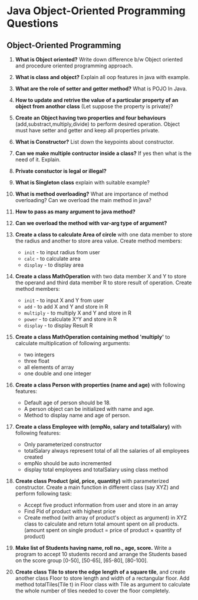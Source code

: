 # Java Object-Oriented Programming Questions

## Object-Oriented Programming

1. **What is Object oriented?** Write down difference b/w Object oriented and procedure oriented programming approach.

2. **What is class and object?** Explain all oop features in java with example.

3. **What are the role of setter and getter method?** What is POJO In Java.

4. **How to update and retrive the value of a particular property of an object from anothor class** (Let suppose the property is private)?

5. **Create an Object having two properties and four behaviours** (add,substract,multiply,divide) to perform desired operation. Object must have setter and getter and keep all properties private.

6. **What is Constructor?** List down the keypoints about constructor.

7. **Can we make multiple contructor inside a class?** If yes then what is the need of it. Explain.

8. **Private constuctor is legal or illegal?**

9. **What is Singleton class** explain with suitable example?

10. **What is method overloading?** What are importance of method overloading? Can we overload the main method in java?

11. **How to pass as many argument to java method?**

12. **Can we overload the method with var-arg type of argument?**

13. **Create a class to calculate Area of circle** with one data member to store the radius and another to store area value. Create method members:

    - `init` - to input radius from user
    - `calc` - to calculate area
    - `display` - to display area

14. **Create a class MathOperation** with two data member X and Y to store the operand and third data member R to store result of operation. Create method members:

    - `init` - to input X and Y from user
    - `add` - to add X and Y and store in R
    - `multiply` - to multiply X and Y and store in R
    - `power` - to calculate X^Y and store in R
    - `display` - to display Result R

15. **Create a class MathOperation containing method 'multiply'** to calculate multiplication of following arguments:

    - two integers
    - three float
    - all elements of array
    - one double and one integer

16. **Create a class Person with properties (name and age)** with following features:

    - Default age of person should be 18.
    - A person object can be initialized with name and age.
    - Method to display name and age of person.

17. **Create a class Employee with (empNo, salary and totalSalary)** with following features:

    - Only parameterized constructor
    - totalSalary always represent total of all the salaries of all employees created
    - empNo should be auto incremented
    - display total employees and totalSalary using class method

18. **Create class Product (pid, price, quantity)** with parameterized constructor. Create a main function in different class (say XYZ) and perform following task:

    - Accept five product information from user and store in an array
    - Find Pid of product with highest price
    - Create method (with array of product's object as argument) in XYZ class to calculate and return total amount spent on all products. (amount spent on single product = price of product × quantity of product)

19. **Make list of Students having name, roll no., age, score.** Write a program to accept 10 students record and arrange the Students based on the score group [0-50], [50-65], [65-80], [80-100].

20. **Create class Tile to store the edge length of a square tile**, and create another class Floor to store length and width of a rectangular floor. Add method totalTiles(Tile t) in Floor class with Tile as argument to calculate the whole number of tiles needed to cover the floor completely.

